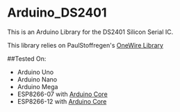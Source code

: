 # Arduino_DS2401

This is an Arduino Library for the DS2401 Silicon Serial IC.

This library relies on PaulStoffregen's [OneWire Library](https://github.com/PaulStoffregen/OneWire)

##Tested On:
- Arduino Uno
- Arduino Nano
- Arduino Mega
- ESP8266-07 with [Arduino Core](https://github.com/esp8266/Arduino)
- ESP8266-12 with [Arduino Core](https://github.com/esp8266/Arduino)
